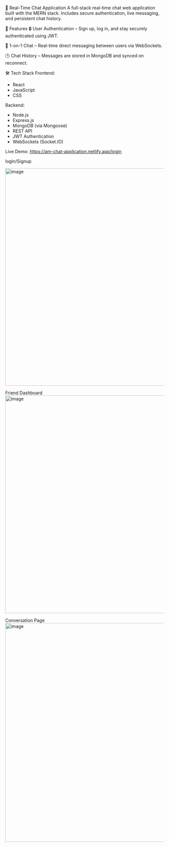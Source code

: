💬 Real-Time Chat Application
A full-stack real-time chat web application built with the MERN stack. Includes secure authentication, live messaging, and persistent chat history.

🌟 Features
🔒 User Authentication – Sign up, log in, and stay securely authenticated using JWT.

💬 1-on-1 Chat – Real-time direct messaging between users via WebSockets.

🕒 Chat History – Messages are stored in MongoDB and synced on reconnect.

🛠️ Tech Stack
Frontend:
* React
* JavaScript
* CSS

Backend:
* Node.js
* Express.js
* MongoDB (via Mongoose)
* REST API
* JWT Authentication
* WebSockets (Socket.IO)


Live Demo:
https://am-chat-application.netlify.app/login


login/Signup

<img width="1360" height="690" alt="image" src="https://github.com/user-attachments/assets/78cd76a2-73f8-4d6b-80b1-d1d06950656d" />



Friend Dashboard
<img width="1353" height="691" alt="image" src="https://github.com/user-attachments/assets/52c351e7-c98f-4162-8c97-c818eeebb010" />



Conversation Page
<img width="1349" height="695" alt="image" src="https://github.com/user-attachments/assets/c014fef0-f4f9-48f5-bb3a-549b572c874c" />







